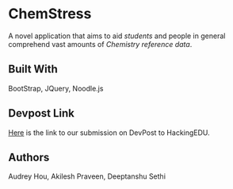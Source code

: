 # ChemStress
A novel application that aims to aid *students* and people in general comprehend vast amounts of *Chemistry reference data*.

## Built With
BootStrap, JQuery, Noodle.js

## Devpost Link
[Here](https://devpost.com/software/chemhelper-4x12lr) is the link to our submission on DevPost to HackingEDU.


## Authors
Audrey Hou, 
Akilesh Praveen, 
Deeptanshu Sethi
